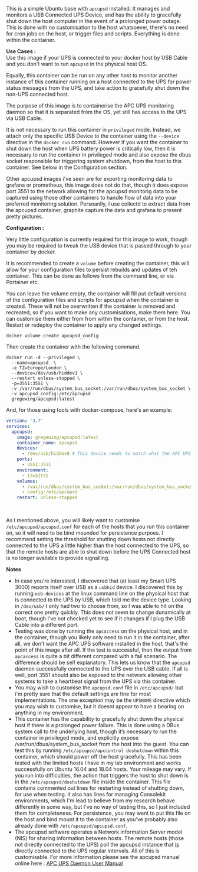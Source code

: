 This is a simple Ubuntu base with <code>apcupsd</code> installed. It manages and monitors a USB Connected UPS Device, and has the ability to gracefully shut down the host computer in the event of a prolonged power outage.  This is done with no customisation to the host whatsoever, there's no need for cron jobs on the host, or trigger files and scripts.  Everything is done within the container.

<b>Use Cases :</b><br>
Use this image if your UPS is connected to your docker host by USB Cable and you don't want to run <code>apcupsd</code> in the physical host OS.

Equally, this container can be run on any other host to monitor another instance of this container running on a host connected to the UPS for power status messages from the UPS, and take action to gracefully shut down the non-UPS connected host.

The purpose of this image is to containerise the APC UPS monitoring daemon so that it is separated from the OS, yet still has access to the UPS via USB Cable.  

It is not necessary to run this container in <code>privileged</code> mode.  Instead, we attach only the specific USB Device to the container using the <code>--device</code> directive in the <code>docker run</code> command.  However if you want the container to shut down the host when UPS battery power is critically low, then it is necessary to run the container in privileged mode and also expose the dbus socket responsible for triggering system shutdown, from the host to this container. See below in the Configuration section.

Other apcupsd images i've seen are for exporting monitoring data to grafana or prometheus, this image does not do that, though it does expose port 3551 to the network allowing for the apcupsd monitorig data to be captured using those other containers to handle flow of data into your preferred monitoring solution. Persoanlly, I use collectd to extract data from the apcupsd container, graphite capture the data and grafana to present pretty pictures.


<b>Configuration :</b>

Very little configuration is currently required for this image to work, though you may be required to tweak the USB device that is passed through to your container by docker.

It is recommended to create a <code>volume</code> before creating the container, this will allow for your configuration files to persist rebuilds and updates of teh container.  This can be done as follows from the command line, or via Portainer etc.   

You can leave the volume empty, the container will fill put default versions of the configuration files and scripts for apcupsd when the container is created.  These will not be overwritten if the container is removed and recreated, so if you want to make any customisations, make them here. You can customise them either from from within the container, or from the host.  Restart or redeploy the container to apply any changed settings.

```
docker volume create apcupsd_config
```

Then create the container with the following command.

```
docker run -d --privileged \
  --name=apcupsd  \
  -e TZ=Europe/London \
  --device=/dev/usb/hiddev1 \
  --restart unless-stopped \
  -p=3551:3551 \
  -v /var/run/dbus/system_bus_socket:/var/run/dbus/system_bus_socket \
  -v apcupsd_config:/etc/apcupsd
  gregewing/apcupsd:latest
```

And, for those using tools with docker-compose, here's an example:

```yml
version: '3.7'
services:
  apcupsd:
    image: gregewing/apcupsd:latest
    container_name: apcupsd
    devices:
      - /dev/usb/hiddev0 # This device needs to match what the APC UPS on your system uses.
    ports:
      - 3551:3551
    environment:
      - TZ=${TZ}
    volumes:
      - /var/run/dbus/system_bus_socket:/var/run/dbus/system_bus_socket
      - config:/etc/apcupsd
    restart: unless-stopped
```
<br>

As I mentioned above, you will likely want to customise <code>/etc/apcupsd/apcupsd.conf</code> for each of the hosts that you run this container on, so it will need to be bind mounded for persistence purpoes.  I recommend setting the threshold for shutting down hosts not directly connected to the UPS a little higher than the host connected to the UPS, so that the remote hosts are able to shut down before the UPS Connected host is no longer available to provide signalling.

<b>Notes</b><br>
<ul type="disc">
<li>In case you're interested, I discovered that (at least my Smart UPS 3000) reports itself over USB as a <code>usbhid</code> device.  I discovered this by running <code>usb-devices</code> at the linux command line on the physical host that is connected to the UPS by USB, which told me the device type.  Looking in <code>/dev/usb/</code> I only had two to choose from, so I was able to hit on the correct one pretty quickly. This does not seem to change dunamically at boot, though I've not checked yet to see if it changes if I plug the USB Cable into a different port.</li>
<li>Testing was done by running the <code>apcaccess</code> on the physical host, and in the container, though you likely only need to run it in the container, after all, we don't want the APC UPS software installed in the host, that's the point of this image after all.  If the test is successful, then the output from <code>apcaccess</code> is quite a bit different compared with a fail scenario.  The difference should be self explanatory. This lets us know that the <code>apcupsd</code> daemon successfully connected to the UPS over the USB cable.  If all is well, port 3551 should also be exposed to the network allowing other systems to take a heartbeat signal from the UPS via this container.</li>
<li>You may wish to customise the <code>apcupsd.conf</code> file in <code>/etc/apcupsd/</code> but i'm pretty sure that the default settings are fine for most implementations.  The one exception may be the <code>UPSNAME</code> directive which you may wish to customise, but it doesnt appear to have a bearing on anything in my environment.</li>
<li>This container has the capability to gracefully shut down the physical host if there is a prolonged power failure. This is done using a DBus system call to the underlying host, though it’s necessary to run the container in privileged mode, and explicitly expose  /var/run/dbus/system_bus_socket  from the host into the guest. You can test this by running <code>/etc/apcupsd/apccontrol doshutdown</code> within this container, which should power off the host gracefully. This has been tested with the limited hosts I have in my lab environment and works successfully on Ubuntu 16.04 and 18.04 hosts.  Your mileage may vary.  If you run into difficulties, the action that triggers the host to shut down is in the <code>/etc/apcupsd/doshutdown</code> file inside the container.  This file contains commented out lines for restarting instead of shutting down, for use when testing.  it also has lines for managing Consolekit environments, which I'm lead to believe from my research behave differently in some way, but I've no way of testing this, so I just included them for completeness. For persistence, you may want to put this file on the host and bind mount it to the container as you've probably also already done with <code>/etc/apcupsd/apcupsd.conf</code>.</li>
<li>The apcupsd software operates a Network information Server model (NIS) for sharing information between hosts.  The remote hosts (those not directly connected to the UPS) poll the apcupsd instance that <u>is</u> directly connected to the UPS regular intervals.  All of this is customisable. For more information please see the apcupsd manual online here : <a href="http://www.apcupsd.org/manual/">APC UPS Daemon User Manual</a></li>
</ul>  
